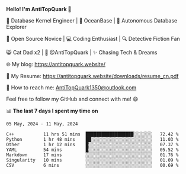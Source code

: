 
**Hello! I'm AntiTopQuark 👋**

🔧 Database Kernel Engineer | 🌊 OceanBase | 🤖 Autonomous Database Explorer

🌱 Open Source Novice | 💻 Coding Enthusiast | 🔍 Detective Fiction Fan

😸 Cat Dad x2 | 🎉 @AntiTopQuark | ✨ Chasing Tech & Dreams

🌐 My blog: https://antitopquark.website/

📄 My Resume: https://antitopquark.website/downloads/resume_cn.pdf

📧 How to reach me: AntiTopQuark1350@outlook.com

Feel free to follow my GitHub and connect with me! 😄

📊 **The last 7 days I spent my time on** 

<!--START_SECTION:waka-->
```text
05 May, 2024 - 11 May, 2024

C++           11 hrs 51 mins  ██████████████████░░░░░░░   72.42 % 
Python        1 hr 48 mins    ██░░░░░░░░░░░░░░░░░░░░░░░   11.03 % 
Other         1 hr 12 mins    █░░░░░░░░░░░░░░░░░░░░░░░░   07.37 % 
YAML          54 mins         █░░░░░░░░░░░░░░░░░░░░░░░░   05.52 % 
Markdown      17 mins         ░░░░░░░░░░░░░░░░░░░░░░░░░   01.76 % 
Singularity   10 mins         ░░░░░░░░░░░░░░░░░░░░░░░░░   01.09 % 
CSV           6 mins          ░░░░░░░░░░░░░░░░░░░░░░░░░   00.69 %
```
<!--END_SECTION:waka-->


